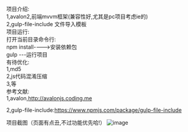 项目介绍:<br/>
1,avalon2,前端mvvm框架(兼容性好,尤其是pc项目考虑ie的)<br/>
2,gulp-file-include 文件导入模板<br/>
项目运行:<br/>
打开当前目录命令行:<br/>
npm install---->安装依赖包<br/>
gulp ---运行项目<br/>
有待优化:<br/>
1,md5<br/>
2,js代码混淆压缩<br/>
3,等<br/>
参考文献:<br/>
1,avalon,http://avalonjs.coding.me<br/>

2,gulp-file-include:https://www.npmjs.com/package/gulp-file-include<br/>

项目截图（页面有点丑,不过功能优先哈!）
![image](https://github.com/webdzq/webdemo/raw/master/avalon_demo/avalon_demo.png)


